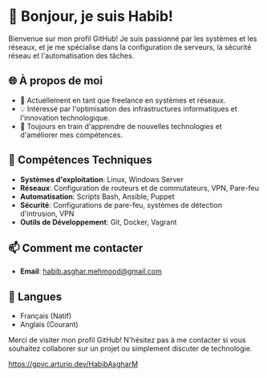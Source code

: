 # 👋 Bonjour, je suis Habib!

Bienvenue sur mon profil GitHub! Je suis passionné par les systèmes et les réseaux, et je me spécialise dans la configuration de serveurs, la sécurité réseau et l'automatisation des tâches. 

## 🌐 À propos de moi

- 💼 Actuellement en tant que freelance en systèmes et réseaux.
- 💡 Intéressé par l'optimisation des infrastructures informatiques et l'innovation technologique.
- 🌱 Toujours en train d'apprendre de nouvelles technologies et d'améliorer mes compétences.

## 🚀 Compétences Techniques

- **Systèmes d'exploitation**: Linux, Windows Server
- **Réseaux**: Configuration de routeurs et de commutateurs, VPN, Pare-feu
- **Automatisation**: Scripts Bash, Ansible, Puppet
- **Sécurité**: Configurations de pare-feu, systèmes de détection d'intrusion, VPN
- **Outils de Développement**: Git, Docker, Vagrant

## 📫 Comment me contacter

- **Email**: habib.asghar.mehmood@gmail.com

## 💬 Langues

- Français (Natif)
- Anglais (Courant)

Merci de visiter mon profil GitHub! N'hésitez pas à me contacter si vous souhaitez collaborer sur un projet ou simplement discuter de technologie.

https://gpvc.arturio.dev/HabibAsgharM
